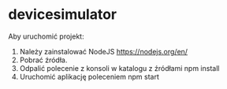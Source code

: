 # devicesimulator
Aby uruchomić projekt:
1. Należy zainstalować NodeJS https://nodejs.org/en/
2. Pobrać źródła.
3. Odpalić polecenie z konsoli w katalogu z źródłami npm install
4. Uruchomić aplikację poleceniem npm start
